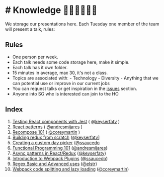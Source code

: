 # # Knowledge ☝🏽👌🏻☝🏽

We storage our presentations here. Each Tuesday one member of the team will present a talk, rules:

## Rules

* One person per week.
* Each talk needs some code storage here, make it simple.
* Each talk has it own folder.
* 15 minutes in average, max 30, it's not a class.
* Topics are associated with:
	  - Technology
	  - Diversity
	  - Anything that we can potential use or improve in our current jobs
* You can request talks or get inspiration in the [issues](https://github.com/sgrepo/fe_talks/issues) section.
* Anyone into SG who is interested can join to the HO

## Index

1. [Testing React components with Jest](https://github.com/sgrepo/fe_talks/tree/master/1-testing-react-components-with-jest) ( [@keyserfaty](https://github.com/keyserfaty) )
2. [React patterns](https://github.com/sgrepo/fe_talks/tree/master/2-react-patterns) ( [@andresmijares](https://github.com/andresmijares) )
3. [Recompose 101](https://github.com/sgrepo/fe_talks/tree/master/3-recompose-framework) ( [@coreymartin](https://github.com/coreymartin) )
4. [Building redux from scratch](https://github.com/sgrepo/fe_talks/tree/4-building-redux) ([@keyserfaty](https://github.com/keyserfaty)]
5. [Creating a custom day picker](https://github.com/sgrepo/fe_talks/tree/5-day-picker) ([@ssaucedo](https://github.com/ssaucedo)
6. [Functional Programming 101](https://github.com/sgrepo/fe_talks/tree/6-FP101/) ([@andresmijares](https://github.com/andresmijares))
7. [Async patterns in React/Redux](https://github.com/sgrepo/fe_talks/tree/master/7-async-patterns) ([@keyserfaty](https://github.com/keyserfaty))
8. [Introduction to Webpack Plugins](https://github.com/sgrepo/fe_talks/tree/5-day-picker) ([@ssaucedo](https://github.com/ssaucedo))
9. [Regex Basic and Advanced uses](https://github.com/sgrepo/fe_talks/tree/master/9-regex) ([@elstr](https://github.com/elstr))
10. [Webpack code splitting and lazy loading](https://github.com/sgrepo/fe_talks/tree/master/10-wepack-lazy-loading) ([@coreymartin](https://github.com/coreymartin))